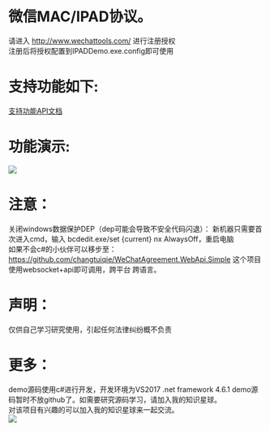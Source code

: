 # 微信MAC/IPAD协议。
 请进入  http://www.wechattools.com/ 进行注册授权<br/>
 注册后将授权配置到IPADDemo.exe.config即可使用<br/>
# 支持功能如下:<br/>

<a target="_blank" href="https://github.com/changtuiqie/WeChatAgreement/blob/master/API.txt" title="支持功能API文档">支持功能API文档</a><br/>

# 功能演示:<br/>
![](https://github.com/changtuiqie/WeChatAgreement/blob/master/demo.gif) <br/>

# 注意：<br/>
关闭windows数据保护DEP（dep可能会导致不安全代码闪退）：
新机器只需要首次进入cmd，输入 bcdedit.exe/set {current} nx AlwaysOff，重启电脑<br/>
如果不会c#的小伙伴可以移步至：
https://github.com/changtuiqie/WeChatAgreement.WebApi.Simple
这个项目使用websocket+api即可调用，跨平台 跨语言。
<br/>
# 声明：<br/>
仅供自己学习研究使用，引起任何法律纠纷概不负责

# 更多：<br/>
demo源码使用c#进行开发，开发环境为VS2017 .net framework 4.6.1
demo源码暂时不放github了。如需要研究源码学习，请加入我的知识星球。<br/>
对该项目有兴趣的可以加入我的知识星球来一起交流。<br/>
![](https://github.com/changtuiqie/WeChatAgreement/blob/master/zsxq.jpg) <br/>
